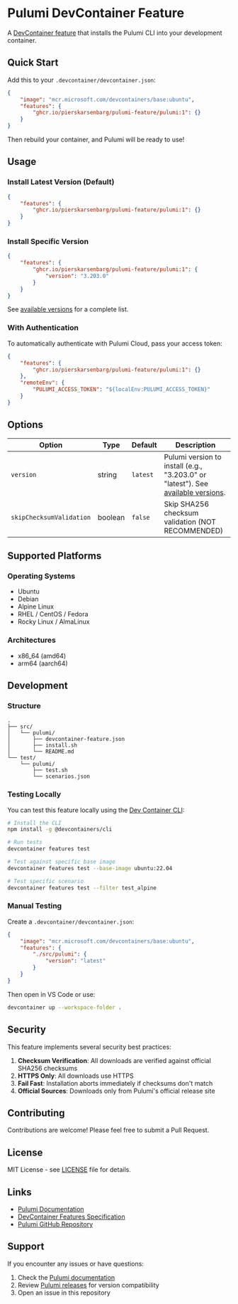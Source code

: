 # Pulumi DevContainer Feature

A [DevContainer feature](https://containers.dev/implementors/features/) that installs the Pulumi CLI into your development container.

## Quick Start

Add this to your `.devcontainer/devcontainer.json`:

```json
{
    "image": "mcr.microsoft.com/devcontainers/base:ubuntu",
    "features": {
        "ghcr.io/pierskarsenbarg/pulumi-feature/pulumi:1": {}
    }
}
```

Then rebuild your container, and Pulumi will be ready to use!

## Usage

### Install Latest Version (Default)

```json
{
    "features": {
        "ghcr.io/pierskarsenbarg/pulumi-feature/pulumi:1": {}
    }
}
```

### Install Specific Version

```json
{
    "features": {
        "ghcr.io/pierskarsenbarg/pulumi-feature/pulumi:1": {
            "version": "3.203.0"
        }
    }
}
```

See [available versions](https://www.pulumi.com/docs/get-started/download-install/versions/) for a complete list.

### With Authentication

To automatically authenticate with Pulumi Cloud, pass your access token:

```json
{
    "features": {
        "ghcr.io/pierskarsenbarg/pulumi-feature/pulumi:1": {}
    },
    "remoteEnv": {
        "PULUMI_ACCESS_TOKEN": "${localEnv:PULUMI_ACCESS_TOKEN}"
    }
}
```

## Options

| Option | Type | Default | Description |
|--------|------|---------|-------------|
| `version` | string | `latest` | Pulumi version to install (e.g., "3.203.0" or "latest"). See [available versions](https://www.pulumi.com/docs/get-started/download-install/versions/). |
| `skipChecksumValidation` | boolean | `false` | Skip SHA256 checksum validation (NOT RECOMMENDED) |

## Supported Platforms

### Operating Systems

- Ubuntu
- Debian
- Alpine Linux
- RHEL / CentOS / Fedora
- Rocky Linux / AlmaLinux

### Architectures

- x86_64 (amd64)
- arm64 (aarch64)

## Development

### Structure

```console
.
├── src/
│   └── pulumi/
│       ├── devcontainer-feature.json
│       ├── install.sh
│       └── README.md
└── test/
    └── pulumi/
        ├── test.sh
        └── scenarios.json
```

### Testing Locally

You can test this feature locally using the [Dev Container CLI](https://github.com/devcontainers/cli):

```bash
# Install the CLI
npm install -g @devcontainers/cli

# Run tests
devcontainer features test

# Test against specific base image
devcontainer features test --base-image ubuntu:22.04

# Test specific scenario
devcontainer features test --filter test_alpine
```

### Manual Testing

Create a `.devcontainer/devcontainer.json`:

```json
{
    "image": "mcr.microsoft.com/devcontainers/base:ubuntu",
    "features": {
        "./src/pulumi": {
            "version": "latest"
        }
    }
}
```

Then open in VS Code or use:

```bash
devcontainer up --workspace-folder .
```

## Security

This feature implements several security best practices:

1. **Checksum Verification**: All downloads are verified against official SHA256 checksums
2. **HTTPS Only**: All downloads use HTTPS
3. **Fail Fast**: Installation aborts immediately if checksums don't match
4. **Official Sources**: Downloads only from Pulumi's official release site

## Contributing

Contributions are welcome! Please feel free to submit a Pull Request.

## License

MIT License - see [LICENSE](LICENSE) file for details.

## Links

- [Pulumi Documentation](https://www.pulumi.com/docs/)
- [DevContainer Features Specification](https://containers.dev/implementors/features/)
- [Pulumi GitHub Repository](https://github.com/pulumi/pulumi)

## Support

If you encounter any issues or have questions:

1. Check the [Pulumi documentation](https://www.pulumi.com/docs/)
2. Review [Pulumi releases](https://github.com/pulumi/pulumi/releases) for version compatibility
3. Open an issue in this repository
